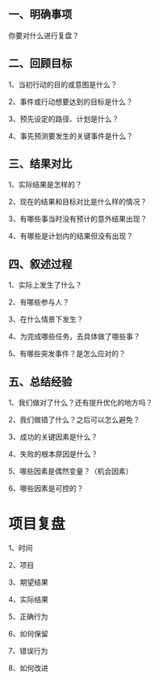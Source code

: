 
## 一、明确事项

你要对什么进行复盘？

## 二、回顾目标

1、当初行动的目的或意图是什么？

2、事件或行动想要达到的目标是什么？

3、预先设定的路径、计划是什么？

4、事先预测要发生的关键事件是什么？

## 三、结果对比

1、实际结果是怎样的？

2、现在的结果和目标对比是什么样的情况？

3、有哪些事当时没有预计的意外结果出现？

4、有哪些是计划内的结果但没有出现？

## 四、叙述过程

1、实际上发生了什么？

2、有哪些参与人？

3、在什么情景下发生？

4、为完成哪些任务，去具体做了哪些事？

5、有哪些突发事件？是怎么应对的？

## 五、总结经验

1、我们做对了什么？还有提升优化的地方吗？

2、我们做错了什么？之后可以怎么避免？

3、成功的关键因素是什么？

4、失败的根本原因是什么？

5、哪些因素是偶然变量？（机会因素）

6、哪些因素是可控的？



# 项目复盘

1、时间

2、项目

3、期望结果

4、实际结果

5、正确行为

6、如何保留

7、错误行为

8、如何改进